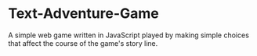 Text-Adventure-Game
===================

A simple web game written in JavaScript played by making simple choices that affect the course of the game's story line.
